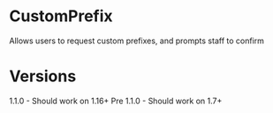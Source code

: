 # CustomPrefix
Allows users to request custom prefixes, and prompts staff to confirm

# Versions
1.1.0 - Should work on 1.16+
Pre 1.1.0 - Should work on 1.7+
